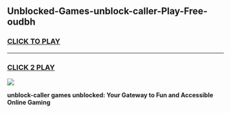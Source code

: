 
## Unblocked-Games-unblock-caller-Play-Free-oudbh
<h3>
<a href="https://premium76.site?title=unblock-caller&ref=12A">CLICK TO PLAY</a></h3>
<hr>

<h3>
<a href="https://premium76.site?title=unblock-caller&ref=12A">CLICK 2 PLAY</a>
  
</h3>

<a href="https://premium76.site?title=unblock-caller&ref=12A"><img src="https://clearcache.store/games.png"></a>


**unblock-caller games unblocked: Your Gateway to Fun and Accessible Online Gaming**
